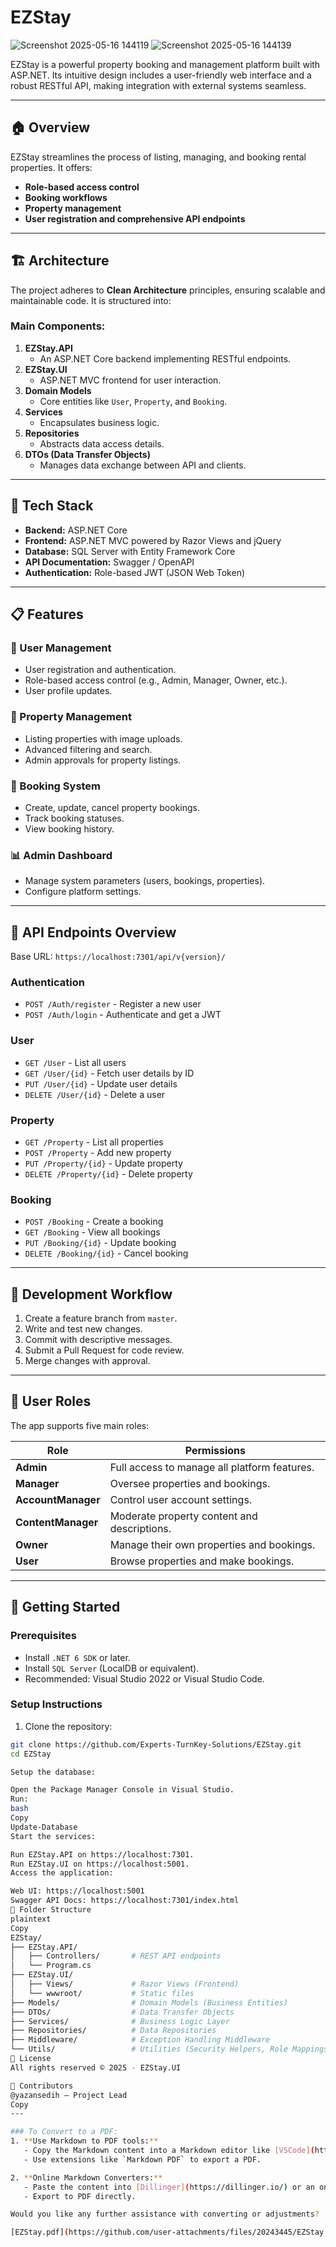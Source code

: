 # EZStay
![Screenshot 2025-05-16 144119](https://github.com/user-attachments/assets/0321f21e-0b1e-4d40-a400-01daf46a33c1)
![Screenshot 2025-05-16 144139](https://github.com/user-attachments/assets/d209d32d-5bf4-47f8-80d5-d6b995675a68)

EZStay is a powerful property booking and management platform built with ASP.NET. Its intuitive design includes a user-friendly web interface and a robust RESTful API, making integration with external systems seamless.

---

## 🏠 Overview
EZStay streamlines the process of listing, managing, and booking rental properties. It offers:
- **Role-based access control**
- **Booking workflows**
- **Property management**
- **User registration and comprehensive API endpoints**

---

## 🏗️ Architecture
The project adheres to **Clean Architecture** principles, ensuring scalable and maintainable code. It is structured into:

### **Main Components:**
1. **EZStay.API**  
   - An ASP.NET Core backend implementing RESTful endpoints.
2. **EZStay.UI**  
   - ASP.NET MVC frontend for user interaction.
3. **Domain Models**  
   - Core entities like `User`, `Property`, and `Booking`.
4. **Services**  
   - Encapsulates business logic.
5. **Repositories**  
   - Abstracts data access details.
6. **DTOs (Data Transfer Objects)**  
   - Manages data exchange between API and clients.

---

## 🔧 Tech Stack
- **Backend:** ASP.NET Core  
- **Frontend:** ASP.NET MVC powered by Razor Views and jQuery  
- **Database:** SQL Server with Entity Framework Core  
- **API Documentation:** Swagger / OpenAPI  
- **Authentication:** Role-based JWT (JSON Web Token)

---

## 📋 Features

### **🔐 User Management**
- User registration and authentication.
- Role-based access control (e.g., Admin, Manager, Owner, etc.).
- User profile updates.

### **🏡 Property Management**
- Listing properties with image uploads.
- Advanced filtering and search.
- Admin approvals for property listings.

### **📅 Booking System**
- Create, update, cancel property bookings.
- Track booking statuses.
- View booking history.

### **📊 Admin Dashboard**
- Manage system parameters (users, bookings, properties).
- Configure platform settings.  

---

## 🔌 API Endpoints Overview
Base URL: `https://localhost:7301/api/v{version}/`

### **Authentication**
- `POST /Auth/register` - Register a new user  
- `POST /Auth/login` - Authenticate and get a JWT  

### **User**
- `GET /User` - List all users  
- `GET /User/{id}` - Fetch user details by ID  
- `PUT /User/{id}` - Update user details  
- `DELETE /User/{id}` - Delete a user  

### **Property**
- `GET /Property` - List all properties  
- `POST /Property` - Add new property  
- `PUT /Property/{id}` - Update property   
- `DELETE /Property/{id}` - Delete property  

### **Booking**  
- `POST /Booking` - Create a booking  
- `GET /Booking` - View all bookings  
- `PUT /Booking/{id}` - Update booking  
- `DELETE /Booking/{id}` - Cancel booking  

---

## 🔄 Development Workflow

1. Create a feature branch from `master`.  
2. Write and test new changes.  
3. Commit with descriptive messages.  
4. Submit a Pull Request for code review.  
5. Merge changes with approval.

---

## 🔐 User Roles
The app supports five main roles:

| Role                | Permissions                              |
|---------------------|------------------------------------------|
| **Admin**           | Full access to manage all platform features. |
| **Manager**         | Oversee properties and bookings.         |
| **AccountManager**  | Control user account settings.           |
| **ContentManager**  | Moderate property content and descriptions. |
| **Owner**           | Manage their own properties and bookings. |
| **User**            | Browse properties and make bookings.     |

---

## 🚀 Getting Started

### **Prerequisites**
- Install `.NET 6 SDK` or later.
- Install `SQL Server` (LocalDB or equivalent).
- Recommended: Visual Studio 2022 or Visual Studio Code.

### **Setup Instructions**
1. Clone the repository:
```bash
git clone https://github.com/Experts-TurnKey-Solutions/EZStay.git
cd EZStay

Setup the database:

Open the Package Manager Console in Visual Studio.
Run:
bash
Copy
Update-Database
Start the services:

Run EZStay.API on https://localhost:7301.
Run EZStay.UI on https://localhost:5001.
Access the application:

Web UI: https://localhost:5001
Swagger API Docs: https://localhost:7301/index.html
📁 Folder Structure
plaintext
Copy
EZStay/
├── EZStay.API/             
│   ├── Controllers/       # REST API endpoints
│   └── Program.cs
├── EZStay.UI/             
│   ├── Views/             # Razor Views (Frontend)
│   └── wwwroot/           # Static files
├── Models/                # Domain Models (Business Entities)
├── DTOs/                  # Data Transfer Objects
├── Services/              # Business Logic Layer
├── Repositories/          # Data Repositories
├── Middleware/            # Exception Handling Middleware
└── Utils/                 # Utilities (Security Helpers, Role Mappings)
📜 License
All rights reserved © 2025 - EZStay.UI

🤝 Contributors
@yazansedih – Project Lead
Copy
---

### To Convert to a PDF:
1. **Use Markdown to PDF tools:**
   - Copy the Markdown content into a Markdown editor like [VSCode](https://code.visualstudio.com/).
   - Use extensions like `Markdown PDF` to export a PDF.

2. **Online Markdown Converters:**
   - Paste the content into [Dillinger](https://dillinger.io/) or an online Markdown editor.
   - Export to PDF directly.

Would you like any further assistance with converting or adjustments?

[EZStay.pdf](https://github.com/user-attachments/files/20243445/EZStay.pdf)

